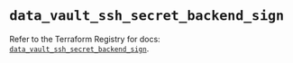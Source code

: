 # `data_vault_ssh_secret_backend_sign`

Refer to the Terraform Registry for docs: [`data_vault_ssh_secret_backend_sign`](https://registry.terraform.io/providers/hashicorp/vault/5.2.1/docs/data-sources/ssh_secret_backend_sign).

